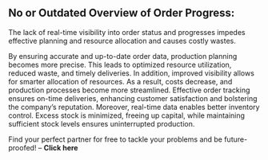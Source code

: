##  No or Outdated Overview of Order Progress:

  

The lack of real-time visibility into order status and progresses impedes effective planning and resource allocation and causes costly wastes.

By ensuring accurate and up-to-date order data, production planning becomes more precise. This leads to optimized resource utilization, reduced waste, and timely deliveries. In addition, improved visibility allows for smarter allocation of resources. As a result, costs decrease, and production processes become more streamlined. Effective order tracking ensures on-time deliveries, enhancing customer satisfaction and bolstering the company’s reputation. Moreover, real-time data enables better inventory control. Excess stock is minimized, freeing up capital, while maintaining sufficient stock levels ensures uninterrupted production.


Find your perfect partner for free to tackle your problems and be future-proofed! – **Click here**